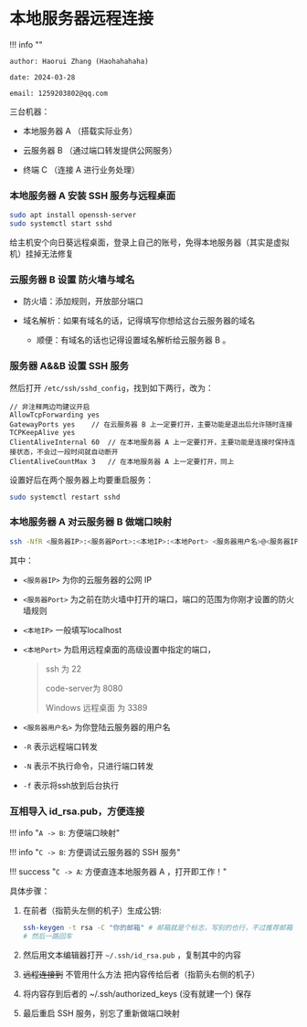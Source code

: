 # 本地服务器远程连接

!!! info ""

    author: Haorui Zhang (Haohahahaha)

    date: 2024-03-28

    email: 1259203802@qq.com

三台机器：

- 本地服务器 A （搭载实际业务）

- 云服务器 B （通过端口转发提供公网服务）

- 终端 C （连接 A 进行业务处理）


### 本地服务器 A 安装 SSH 服务与远程桌面

```bash
sudo apt install openssh-server
sudo systemctl start sshd
```

给主机安个向日葵远程桌面，登录上自己的账号，免得本地服务器（其实是虚拟机）挂掉无法修复

### 云服务器 B 设置 防火墙与域名

- 防火墙：添加规则，开放部分端口

- 域名解析：如果有域名的话，记得填写你想给这台云服务器的域名

    - 顺便：有域名的话也记得设置域名解析给云服务器 B 。

### 服务器 A&&B 设置 SSH 服务

然后打开 `/etc/ssh/sshd_config`，找到如下两行，改为：

```
// 非注释两边均建议开启
AllowTcpForwarding yes
GatewayPorts yes    // 在云服务器 B 上一定要打开，主要功能是退出后允许随时连接
TCPKeepAlive yes
ClientAliveInternal 60  // 在本地服务器 A 上一定要打开，主要功能是连接时保持连接状态，不会过一段时间就自动断开
ClientAliveCountMax 3   // 在本地服务器 A 上一定要打开，同上
```

设置好后在两个服务器上均要重启服务：

```bash 
sudo systemctl restart sshd
```

### 本地服务器 A 对云服务器 B 做端口映射

```bash
ssh -NfR <服务器IP>:<服务器Port>:<本地IP>:<本地Port> <服务器用户名>@<服务器IP>
```

其中：

- `<服务器IP>` 为你的云服务器的公网 IP

- `<服务器Port>` 为之前在防火墙中打开的端口，端口的范围为你刚才设置的防火墙规则

- `<本地IP>` 一般填写localhost

- `<本地Port>` 为启用远程桌面的高级设置中指定的端口，

    > ssh 为 22
    >
    > code-server为 8080
    >
    > Windows 远程桌面 为 3389

- `<服务器用户名>` 为你登陆云服务器的用户名

- `-R` 表示远程端口转发

- `-N` 表示不执行命令，只进行端口转发

- `-f` 表示将ssh放到后台执行

### 互相导入 id_rsa.pub，方便连接

!!! info "`A -> B`: 方便端口映射"

!!! info "`C -> B`: 方便调试云服务器的 SSH 服务"

!!! success "`C -> A`: 方便直连本地服务器 A ，打开即工作！"

具体步骤：

1. 在前者（指箭头左侧的机子）生成公钥:

    ```bash
    ssh-keygen -t rsa -C "你的邮箱" # 邮箱就是个标志，写别的也行，不过推荐邮箱
    # 然后一路回车
    ```

2. 然后用文本编辑器打开 `~/.ssh/id_rsa.pub` ，复制其中的内容

3. ~~远程连接到~~ 不管用什么方法 把内容传给后者（指箭头右侧的机子）

4. 将内容存到后者的 ~/.ssh/authorized_keys (没有就建一个) 保存

5. 最后重启 SSH 服务，别忘了重新做端口映射